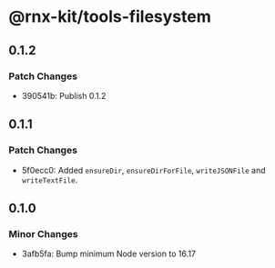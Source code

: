 # @rnx-kit/tools-filesystem

## 0.1.2

### Patch Changes

- 390541b: Publish 0.1.2

## 0.1.1

### Patch Changes

- 5f0ecc0: Added `ensureDir`, `ensureDirForFile`, `writeJSONFile` and
  `writeTextFile`.

## 0.1.0

### Minor Changes

- 3afb5fa: Bump minimum Node version to 16.17
